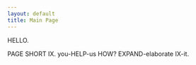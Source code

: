 ```yaml
---
layout: default
title: Main Page
---
```


HELLO.

PAGE SHORT IX.  you-HELP-us HOW?  EXPAND-elaborate IX-it.
